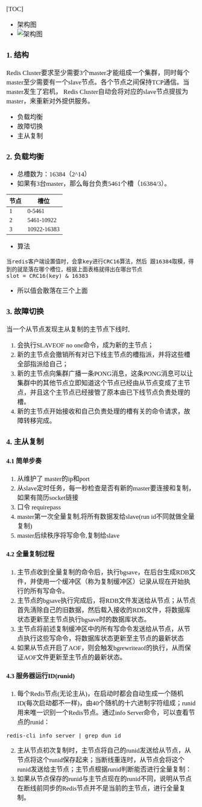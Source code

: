 <span  style="font-family: Simsun,serif; font-size: 17px; ">

[TOC]

- 架构图
- ![架构图](./pic/Cluster.png)

### 1. 结构

Redis Cluster要求至少需要3个master才能组成一个集群，同时每个master至少需要有一个slave节点。各个节点之间保持TCP通信。当master发生了宕机， Redis Cluster自动会将对应的slave节点提拔为master，来重新对外提供服务。

- 负载均衡
- 故障切换
- 主从复制

### 2. 负载均衡

- 总槽数为：16384（2^14）
- 如果有3台master，那么每台负责5461个槽（16384/3）。

| 节点  | 槽位            |
|-----|---------------|
| 1   | 0-5461        |
| 2   | 5461-10922    |
| 3   | 10922-16383   |

- 算法
~~~
当redis客户端设置值时，会拿key进行CRC16算法，然后 跟16384取模，得到的就是落在哪个槽位，根据上面表格就得出在哪台节点
slot = CRC16(key) & 16383
~~~
- 所以值会散落在三个上面

### 3. 故障切换

当一个从节点发现主从复制的主节点下线时,
1. 会执行SLAVEOF no one命令，成为新的主节点；
2. 新的主节点会撤销所有对已下线主节点的槽指派，并将这些槽全部指派给自己；
3. 新的主节点向集群广播一条PONG消息，这条PONG消息可以让集群中的其他节点立即知道这个节点已经由从节点变成了主节点，并且这个主节点已经接管了原本由已下线节点负责处理的槽。
4. 新的主节点开始接收和自己负责处理的槽有关的命令请求，故障转移完成。

### 4. 主从复制

#### 4.1 简单步奏

1. 从维护了 master的ip和port
2. 从slave定时任务，每一秒检查是否有新的master要连接和复制，如果有简历socket链接
3. 口令 requirepass
4. master第一次全量复制,将所有数据发给slave(run id不同就做全量复制)
5. master后续秩序将写命令,复制给slave

#### 4.2 全量复制过程

1. 主节点收到全量复制的命令后，执行bgsave，在后台生成RDB文件，并使用一个缓冲区（称为复制缓冲区）记录从现在开始执行的所有写命令。
2. 主节点的bgsave执行完成后，将RDB文件发送给从节点；从节点首先清除自己的旧数据，然后载入接收的RDB文件，将数据库状态更新至主节点执行bgsave时的数据库状态。
3. 主节点将前述复制缓冲区中的所有写命令发送给从节点，从节点执行这些写命令，将数据库状态更新至主节点的最新状态
4. 如果从节点开启了AOF，则会触发bgrewriteaof的执行，从而保证AOF文件更新至主节点的最新状态。

#### 4.3 服务器运行ID(runid)

1. 每个Redis节点(无论主从)，在启动时都会自动生成一个随机ID(每次启动都不一样)，由40个随机的十六进制字符组成；runid用来唯一识别一个Redis节点。通过info Server命令，可以查看节点的runid：
~~~
redis-cli info server | grep dun_id
~~~
2. 主从节点初次复制时，主节点将自己的runid发送给从节点，从节点将这个runid保存起来；当断线重连时，从节点会将这个runid发送给主节点；主节点根据runid判断能否进行全量复制：
3. 如果从节点保存的runid与主节点现在的runid不同，说明从节点在断线前同步的Redis节点并不是当前的主节点，进行全量复制。



</span>